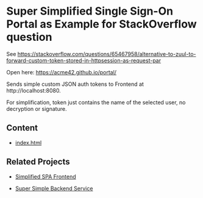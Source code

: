 # Super Simplified Single Sign-On Portal as Example for StackOverflow question

See https://stackoverflow.com/questions/65467958/alternative-to-zuul-to-forward-custom-token-stored-in-httpsession-as-request-par

Open here: https://acme42.github.io/portal/

Sends simple custom JSON auth tokens to Frontend at http://localhost:8080.

For simplification, token just contains the name of the selected user, no decryption or signature. 

## Content 

- [index.html](index.html)

## Related Projects

- [Simplified SPA Frontend](https://github.com/acme42/frontend)

- [Super Simple Backend Service](https://github.com/acme42/backend)
